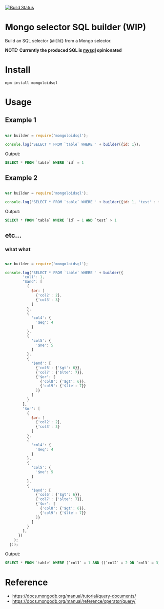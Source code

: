 [![Build Status](https://travis-ci.org/AubreyHewes/mongoloidsql.svg?branch=master)](https://travis-ci.org/AubreyHewes/mongoloidsql)

# Mongo selector SQL builder (WIP)

Build an SQL selector (`WHERE`) from a Mongo selector.

**NOTE: Currently the produced SQL is [mysql](http://dev.mysql.com/doc/refman/en/select.html) opinionated**

# Install

    npm install mongoloidsql

# Usage

## Example 1
````javascript

var builder = require('mongoloidsql');

console.log('SELECT * FROM `table` WHERE ' + builder({id: 1});
````

Output:

````sql
SELECT * FROM `table` WHERE `id` = 1
````

## Example 2
````javascript

var builder = require('mongoloidsql');

console.log('SELECT * FROM `table` WHERE ' + builder({id: 1, 'test' : { '$gt': 1}});
````

Output:

````sql
SELECT * FROM `table` WHERE `id` = 1 AND `test` > 1
````

## etc...

### what what
````javascript

var builder = require('mongoloidsql');

console.log('SELECT * FROM `table` WHERE ' + builder({
        'col1': 1,
        "$and": [
          {
            $or: [
              {'col2': 2},
              {'col3': 3}
            ]
          },
          {
            'col4': {
              '$eq': 4
            }
          },
          {
            'col5': {
              '$ne': 5
            }
          },
          {
            '$and': [
              {'col6': {'$gt': 6}},
              {'col7': {'$lte': 7}},
              {'$or': [
                {'col8': {'$gt': 6}},
                {'col9': {'$lte': 7}}
              ]}
            ]
          }
        ],
        '$or': [
          {
            $or: [
              {'col2': 2},
              {'col3': 3}
            ]
          },
          {
            'col4': {
              '$eq': 4
            }
          },
          {
            'col5': {
              '$ne': 5
            }
          },
          {
            '$and': [
              {'col6': {'$gt': 6}},
              {'col7': {'$lte': 7}},
              {'$or': [
                {'col8': {'$gt': 6}},
                {'col9': {'$lte': 7}}
              ]}
            ]
          }
        ],
      })
    );
  }));

````

Output:

````sql
SELECT * FROM `table` WHERE (`col1` = 1 AND ((`col2` = 2 OR `col3` = 3) AND `col4` = 4 AND `col5` != 5 AND (`col6` > 6 AND `col7` <= 7 AND (`col8` > 6 OR `col9` <= 7))) AND ((`col2` = 2 OR `col3` = 3) OR `col4` = 4 OR `col5` != 5 OR (`col6` > 6 AND `col7` <= 7 AND (`col8` > 6 OR `col9` <= 7))))
````

# Reference

 * https://docs.mongodb.org/manual/tutorial/query-documents/
 * https://docs.mongodb.org/manual/reference/operator/query/
